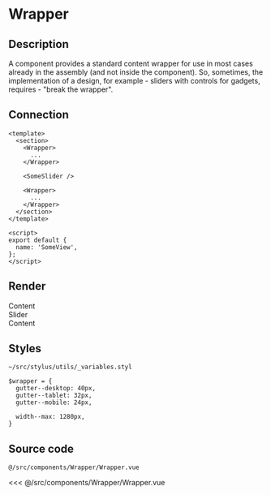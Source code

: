 # Wrapper

## Description

A component provides a standard content wrapper for use in most cases already in the assembly (and not inside the component). So, sometimes, the implementation of a design, for example - sliders with controls for gadgets, requires - "break the wrapper".

## Connection

```vue
<template>
  <section>
    <Wrapper>
      ...
    </Wrapper>
  
    <SomeSlider />
  
    <Wrapper>
      ...
    </Wrapper>
  </section>
</template>

<script>
export default {
  name: 'SomeView',
};
</script>
```

## Render

<div class="wrapper-test place">
  <Wrapper><div class="block">Content</div></Wrapper>
  <div class="block">Slider</div>
  <Wrapper><div class="block">Content</div></Wrapper>
</div>


## Styles

<code class="nowrap">~/src/stylus/utils/_variables.styl</code>

```stylus
$wrapper = {
  gutter--desktop: 40px,
  gutter--tablet: 32px,
  gutter--mobile: 24px,

  width--max: 1280px,
}
```

## Source code

<code class="nowrap">@/src/components/Wrapper/Wrapper.vue</code>

<<< @/src/components/Wrapper/Wrapper.vue
